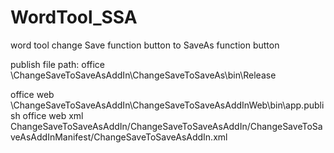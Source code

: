 # WordTool_SSA
word tool change Save function button to  SaveAs  function button

publish file path:
office 
\ChangeSaveToSaveAsAddIn\ChangeSaveToSaveAs\bin\Release

office web
\ChangeSaveToSaveAsAddIn\ChangeSaveToSaveAsAddInWeb\bin\app.publish
office web xml
ChangeSaveToSaveAsAddIn/ChangeSaveToSaveAsAddIn/ChangeSaveToSaveAsAddInManifest/ChangeSaveToSaveAsAddIn.xml
